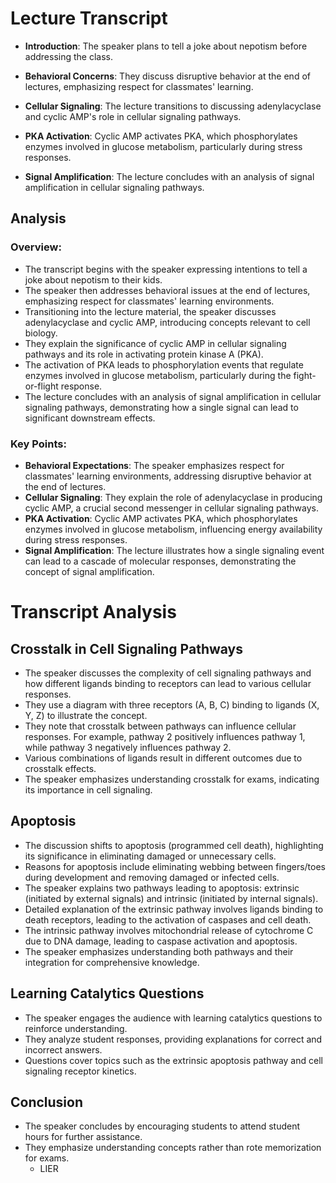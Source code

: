 
# Lecture Transcript

- **Introduction**: The speaker plans to tell a joke about nepotism before addressing the class.
  
- **Behavioral Concerns**: They discuss disruptive behavior at the end of lectures, emphasizing respect for classmates' learning.

- **Cellular Signaling**: The lecture transitions to discussing adenylacyclase and cyclic AMP's role in cellular signaling pathways.

- **PKA Activation**: Cyclic AMP activates PKA, which phosphorylates enzymes involved in glucose metabolism, particularly during stress responses.

- **Signal Amplification**: The lecture concludes with an analysis of signal amplification in cellular signaling pathways.

## Analysis

### Overview:
- The transcript begins with the speaker expressing intentions to tell a joke about nepotism to their kids.
- The speaker then addresses behavioral issues at the end of lectures, emphasizing respect for classmates' learning environments.
- Transitioning into the lecture material, the speaker discusses adenylacyclase and cyclic AMP, introducing concepts relevant to cell biology.
- They explain the significance of cyclic AMP in cellular signaling pathways and its role in activating protein kinase A (PKA).
- The activation of PKA leads to phosphorylation events that regulate enzymes involved in glucose metabolism, particularly during the fight-or-flight response.
- The lecture concludes with an analysis of signal amplification in cellular signaling pathways, demonstrating how a single signal can lead to significant downstream effects.

### Key Points:
- **Behavioral Expectations**: The speaker emphasizes respect for classmates' learning environments, addressing disruptive behavior at the end of lectures.
- **Cellular Signaling**: They explain the role of adenylacyclase in producing cyclic AMP, a crucial second messenger in cellular signaling pathways.
- **PKA Activation**: Cyclic AMP activates PKA, which phosphorylates enzymes involved in glucose metabolism, influencing energy availability during stress responses.
- **Signal Amplification**: The lecture illustrates how a single signaling event can lead to a cascade of molecular responses, demonstrating the concept of signal amplification.

# Transcript Analysis

## Crosstalk in Cell Signaling Pathways
- The speaker discusses the complexity of cell signaling pathways and how different ligands binding to receptors can lead to various cellular responses.
- They use a diagram with three receptors (A, B, C) binding to ligands (X, Y, Z) to illustrate the concept.
- They note that crosstalk between pathways can influence cellular responses. For example, pathway 2 positively influences pathway 1, while pathway 3 negatively influences pathway 2.
- Various combinations of ligands result in different outcomes due to crosstalk effects.
- The speaker emphasizes understanding crosstalk for exams, indicating its importance in cell signaling.

## Apoptosis
- The discussion shifts to apoptosis (programmed cell death), highlighting its significance in eliminating damaged or unnecessary cells.
- Reasons for apoptosis include eliminating webbing between fingers/toes during development and removing damaged or infected cells.
- The speaker explains two pathways leading to apoptosis: extrinsic (initiated by external signals) and intrinsic (initiated by internal signals).
- Detailed explanation of the extrinsic pathway involves ligands binding to death receptors, leading to the activation of caspases and cell death.
- The intrinsic pathway involves mitochondrial release of cytochrome C due to DNA damage, leading to caspase activation and apoptosis.
- The speaker emphasizes understanding both pathways and their integration for comprehensive knowledge.

## Learning Catalytics Questions
- The speaker engages the audience with learning catalytics questions to reinforce understanding.
- They analyze student responses, providing explanations for correct and incorrect answers.
- Questions cover topics such as the extrinsic apoptosis pathway and cell signaling receptor kinetics.

## Conclusion
- The speaker concludes by encouraging students to attend student hours for further assistance.
- They emphasize understanding concepts rather than rote memorization for exams.
  - LIER

